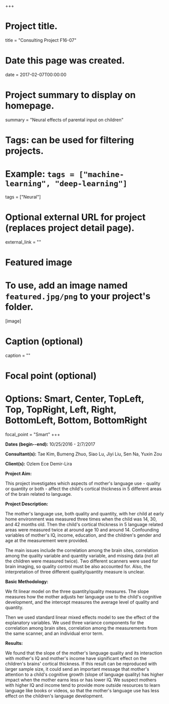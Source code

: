 +++
# Project title.
title = "Consulting Project F16-07"

# Date this page was created.
date = 2017-02-07T00:00:00

# Project summary to display on homepage.
summary = "Neural effects of parental input on children"

# Tags: can be used for filtering projects.
# Example: `tags = ["machine-learning", "deep-learning"]`
tags = ["Neural"]

# Optional external URL for project (replaces project detail page).
external_link = ""

# Featured image
# To use, add an image named `featured.jpg/png` to your project's folder. 
[image]
  # Caption (optional)
  caption = ""
  
  # Focal point (optional)
  # Options: Smart, Center, TopLeft, Top, TopRight, Left, Right, BottomLeft, Bottom, BottomRight
  focal_point = "Smart"
+++

**Dates (begin--end):** 10/25/2016 - 2/7/2017

**Consultant(s):** Tae Kim, Bumeng Zhuo, Siao Lu, Jiyi Liu, Sen Na, Yuxin Zou

**Client(s):** Ozlem Ece Demir-Lira

**Project Aim:**

This project investigates which aspects of mother's language use - quality or quantity or both - affect the child's cortical thickness in 5 different areas of the brain related to language.

**Project Description:**

The mother's language use, both quality and quantity, with her child at early home environment was measured three times when the child was 14, 30, and 42 months old. Then the child's cortical thickness in 5 language related areas were measured twice at around age 10 and around 14. Confounding variables of mother's IQ, income, education, and the children's gender and age at the measurement were provided.

The main issues include the correlation among the brain sites, correlation among the quality variable and quantity variable, and missing data (not all the children were measured twice). Two different scanners were used for brain imaging, so quality control must be also accounted for. Also, the interpretation of three different quality/quantity measure is unclear.

**Basic Methodology:**

We fit linear model on the three quantity/quality measures. The slope measures how the mother adjusts her language use to the child's cognitive development, and the intercept measures the average level of quality and quantity.

Then we used standard linear mixed effects model to see the effect of the explanatory variables. We used three variance components for the correlation among brain sites, correlation among the measurements from the same scanner, and an individual error term.

**Results:**

We found that the slope of the mother's language quality and its interaction with mother's IQ and mother's income have significant effect on the children's brains' cortical thickness. If this result can be reproduced with larger sample size, it could send an important message that mother's attention to a child's cognitive growth (slope of language quality) has higher impact when the mother earns less or has lower IQ. We suspect mothers with higher IQ and income tend to provide more outside resources to learn language like books or videos, so that the mother's language use has less effect on the children's language development. 

